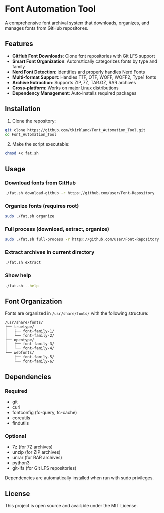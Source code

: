 # Font Automation Tool

A comprehensive font archival system that downloads, organizes, and manages fonts from GitHub repositories.

## Features

- **GitHub Font Downloads**: Clone font repositories with Git LFS support
- **Smart Font Organization**: Automatically categorizes fonts by type and family
- **Nerd Font Detection**: Identifies and properly handles Nerd Fonts
- **Multi-format Support**: Handles TTF, OTF, WOFF, WOFF2, Type1 fonts
- **Archive Extraction**: Supports ZIP, 7Z, TAR.GZ, RAR archives
- **Cross-platform**: Works on major Linux distributions
- **Dependency Management**: Auto-installs required packages

## Installation

1. Clone the repository:
```bash
git clone https://github.com/tkirkland/Font_Automation_Tool.git
cd Font_Automation_Tool
```

2. Make the script executable:
```bash
chmod +x fat.sh
```

## Usage

### Download fonts from GitHub
```bash
./fat.sh download-github -r https://github.com/user/Font-Repository
```

### Organize fonts (requires root)
```bash
sudo ./fat.sh organize
```

### Full process (download, extract, organize)
```bash
sudo ./fat.sh full-process -r https://github.com/user/Font-Repository
```

### Extract archives in current directory
```bash
./fat.sh extract
```

### Show help
```bash
./fat.sh --help
```

## Font Organization

Fonts are organized in `/usr/share/fonts/` with the following structure:
```
/usr/share/fonts/
├── truetype/
│   ├── font-family-1/
│   └── font-family-2/
├── opentype/
│   ├── font-family-3/
│   └── font-family-4/
└── webfonts/
    ├── font-family-5/
    └── font-family-6/
```

## Dependencies

### Required
- git
- curl  
- fontconfig (fc-query, fc-cache)
- coreutils
- findutils

### Optional
- 7z (for 7Z archives)
- unzip (for ZIP archives)
- unrar (for RAR archives)
- python3
- git-lfs (for Git LFS repositories)

Dependencies are automatically installed when run with sudo privileges.

## License

This project is open source and available under the MIT License.